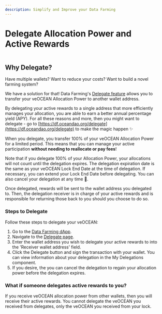 ```yaml
---
description: Simplify and Improve your Data Farming
---
```


# Delegate Allocation Power and Active Rewards

<figure><img src="../../.gitbook/assets/rewards/gif/delegation-dog-herding-sheep.gif" alt=""><figcaption></figcaption></figure>

## Why Delegate?

Have multiple wallets? Want to reduce your costs? Want to build a novel farming system?  

We have a solution for that! Data Farming's [Delegate feature](https://df.oceandao.org/delegate) allows you to transfer your veOCEAN Allocation Power to another wallet address.  

By delegating your active rewards to a single address that more efficiently manages your allocation, you are able to earn a better annual percentage yield (APY). For all these reasons and more, then you might want to delegate - go to [https://df.oceandao.org/delegate](https://df.oceandao.org/delegate) to make the magic happen ✨  

When you delegate, you transfer 100% of your veOCEAN Allocation Power for a limited period. This means that you can manage your active participation **without needing to reallocate or pay fees**!  

Note that if you delegate 100% of your Allocation Power, your allocations will not count until the delegation expires. The delegation expiration date is the same as your veOCEAN Lock End Date at the time of delegation. If necessary, you can extend your Lock End Date before delegating. You can also cancel your delegation at any time 💪.   

Once delegated, rewards will be sent to the wallet address you delegated to. Then, the delegation receiver is in charge of your active rewards and is responsible for returning those back to you should you choose to do so.  

### Steps to Delegate

Follow these steps to delegate your veOCEAN:

1. Go to the [Data Farming dApp](https://df.oceandao.org).
2. Navigate to the [Delegate page](https://df.oceandao.org/delegate).
3. Enter the wallet address you wish to delegate your active rewards to into the 'Receiver wallet address' field.
4. Click the Delegate button and sign the transaction with your wallet. You can view information about your delegation in the My Delegations component.
5. If you desire, the you can cancel the delegation to regain your allocation power before the delegation expires.

### What if someone delegates active rewards to you?

If you receive veOCEAN allocation power from other wallets, then you will receive their active rewards. You cannot delegate the veOCEAN you received from delegates, only the veOCEAN you received from your lock.&#x20;

<figure><img src="https://1520763098-files.gitbook.io/~/files/v0/b/gitbook-x-prod.appspot.com/o/spaces%2FzQlpIJEeu8x5yl0OLuXn%2Fuploads%2Fgit-blob-423f12f5b84205ab6cff8b79a1211fcd955d637c%2FveOCEAN-Delegation.png?alt=media" alt=""><figcaption></figcaption></figure>
